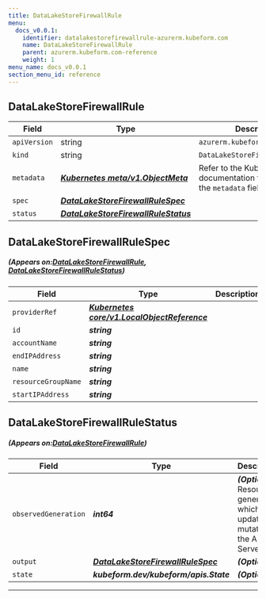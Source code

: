 ```yaml
---
title: DataLakeStoreFirewallRule
menu:
  docs_v0.0.1:
    identifier: datalakestorefirewallrule-azurerm.kubeform.com
    name: DataLakeStoreFirewallRule
    parent: azurerm.kubeform.com-reference
    weight: 1
menu_name: docs_v0.0.1
section_menu_id: reference
---
```


## DataLakeStoreFirewallRule
| Field | Type | Description |
| ------ | ----- | ----------- |
| `apiVersion` | string | `azurerm.kubeform.com/v1alpha1` |
|    `kind` | string | `DataLakeStoreFirewallRule` |
| `metadata` | ***[Kubernetes meta/v1.ObjectMeta](https://kubernetes.io/docs/reference/generated/kubernetes-api/v1.13/#objectmeta-v1-meta)***|Refer to the Kubernetes API documentation for the fields of the `metadata` field.|
| `spec` | ***[DataLakeStoreFirewallRuleSpec](#DataLakeStoreFirewallRuleSpec)***||
| `status` | ***[DataLakeStoreFirewallRuleStatus](#DataLakeStoreFirewallRuleStatus)***||
## DataLakeStoreFirewallRuleSpec
##### (Appears on:[DataLakeStoreFirewallRule](#DataLakeStoreFirewallRule), [DataLakeStoreFirewallRuleStatus](#DataLakeStoreFirewallRuleStatus))
| Field | Type | Description |
| ------ | ----- | ----------- |
| `providerRef` | ***[Kubernetes core/v1.LocalObjectReference](https://kubernetes.io/docs/reference/generated/kubernetes-api/v1.13/#localobjectreference-v1-core)***||
| `id` | ***string***||
| `accountName` | ***string***||
| `endIPAddress` | ***string***||
| `name` | ***string***||
| `resourceGroupName` | ***string***||
| `startIPAddress` | ***string***||
## DataLakeStoreFirewallRuleStatus
##### (Appears on:[DataLakeStoreFirewallRule](#DataLakeStoreFirewallRule))
| Field | Type | Description |
| ------ | ----- | ----------- |
| `observedGeneration` | ***int64***| ***(Optional)*** Resource generation, which is updated on mutation by the API Server.|
| `output` | ***[DataLakeStoreFirewallRuleSpec](#DataLakeStoreFirewallRuleSpec)***| ***(Optional)*** |
| `state` | ***kubeform.dev/kubeform/apis.State***| ***(Optional)*** |
---
